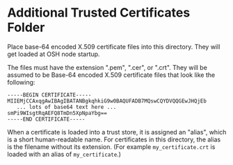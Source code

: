 # Additional Trusted Certificates Folder

Place base-64 encoded X.509 certificate files into this directory. They will get loaded at OSH node startup.

The files must have the extension ".pem", ".cer", or ".crt". They will be assumed to be Base-64 encoded X.509 certificate files that look like the following:

```
-----BEGIN CERTIFICATE-----
MIIEMjCCAxqgAwIBAgIBATANBgkqhkiG9w0BAQUFADB7MQswCQYDVQQGEwJHQjEb
   ... lots of base64 text here ...
smPi9WIsgtRqAEFQ8TmDn5XpNpaYbg==
-----END CERTIFICATE-----
```

When a certificate is loaded into a trust store, it is assigned an "alias", which is a short human-readable name. For certificates in this directory, the alias is the filename without its extension. (For example `my_certificate.crt` is loaded with an alias of `my_certificate`.)